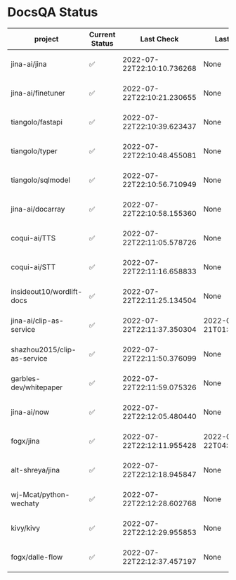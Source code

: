 # DocsQA Status

|          project          |Current Status|        Last Check        |      Last Downtime       |                      % Uptime                      |
|---------------------------|--------------|--------------------------|--------------------------|----------------------------------------------------|
|jina-ai/jina               |✅            |2022-07-22T22:10:10.736268|None                      |100.0 (since 2022-07-20 17:11:38.421227)            |
|jina-ai/finetuner          |✅            |2022-07-22T22:10:21.230655|None                      |100.0 (since 2022-07-20 17:11:38.421227)            |
|tiangolo/fastapi           |✅            |2022-07-22T22:10:39.623437|None                      |100.0 (since 2022-07-20 17:11:38.421227)            |
|tiangolo/typer             |✅            |2022-07-22T22:10:48.455081|None                      |100.0 (since 2022-07-20 17:11:38.421227)            |
|tiangolo/sqlmodel          |✅            |2022-07-22T22:10:56.710949|None                      |100.0 (since 2022-07-20 17:11:38.421227)            |
|jina-ai/docarray           |✅            |2022-07-22T22:10:58.155360|None                      |100.0 (since 2022-07-20 17:11:38.421227)            |
|coqui-ai/TTS               |✅            |2022-07-22T22:11:05.578726|None                      |100.0 (since 2022-07-20 17:11:38.421227)            |
|coqui-ai/STT               |✅            |2022-07-22T22:11:16.658833|None                      |100.0 (since 2022-07-20 17:11:38.421227)            |
|insideout10/wordlift-docs  |✅            |2022-07-22T22:11:25.134504|None                      |100.0 (since 2022-07-20 17:11:38.421227)            |
|jina-ai/clip-as-service    |✅            |2022-07-22T22:11:37.350304|2022-07-21T01:43:26.228623|409.4399377708634 (since 2022-07-20 17:11:38.421227)|
|shazhou2015/clip-as-service|✅            |2022-07-22T22:11:50.376099|None                      |100.0 (since 2022-07-20 17:11:38.421227)            |
|garbles-dev/whitepaper     |✅            |2022-07-22T22:11:59.075326|None                      |100.0 (since 2022-07-22 05:15:25.212266)            |
|jina-ai/now                |✅            |2022-07-22T22:12:05.480440|None                      |100.0 (since 2022-07-20 17:11:38.421227)            |
|fogx/jina                  |✅            |2022-07-22T22:12:11.955428|2022-07-22T04:27:22.362299|85.35462762712804 (since 2022-07-20 17:11:38.421227)|
|alt-shreya/jina            |✅            |2022-07-22T22:12:18.945847|None                      |100.0 (since 2022-07-20 17:11:38.421227)            |
|wj-Mcat/python-wechaty     |✅            |2022-07-22T22:12:28.602768|None                      |100.0 (since 2022-07-20 17:11:38.421227)            |
|kivy/kivy                  |✅            |2022-07-22T22:12:29.955853|None                      |100.0 (since 2022-07-20 17:11:38.421227)            |
|fogx/dalle-flow            |✅            |2022-07-22T22:12:37.457197|None                      |100.0 (since 2022-07-20 17:11:38.421227)            |
